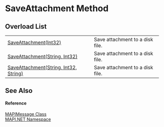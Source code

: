 # SaveAttachment Method


## Overload List
<table>
<tr>
<td><a href="0a7a48a2-765c-f970-995a-31ad5f9deede.md">SaveAttachment(Int32)</a></td>
<td>Save attachment to a disk file.</td></tr>
<tr>
<td><a href="d5a24aa4-7770-6659-fefc-cd6de2cfbbf4.md">SaveAttachment(String, Int32)</a></td>
<td>Save attachment to a disk file.</td></tr>
<tr>
<td><a href="bc64bb00-a0da-c9a4-7fc1-a6bd53deea54.md">SaveAttachment(String, Int32, String)</a></td>
<td>Save attachment to a disk file.</td></tr>
</table>

## See Also


#### Reference
<a href="29b8d96c-1ec2-828d-35a5-fae12d8802c8.md">MAPIMessage Class</a>  
<a href="5bef4637-66f8-16d4-e5f4-4d0da57a1538.md">MAPI.NET Namespace</a>  
